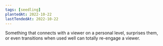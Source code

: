 ```yaml
---
tags: [seedling]
plantedAt: 2022-10-22
lastTendedAt: 2022-10-22
---
```


Something that connects with a viewer on a personal level, surprises them, or even transitions when used well can totally re-engage a viewer.
